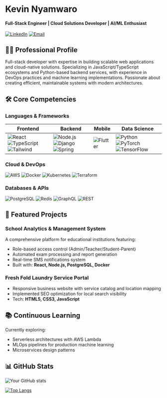 # Kevin Nyamwaro
#### Full-Stack Engineer | Cloud Solutions Developer | AI/ML Enthusiast

[![LinkedIn](https://img.shields.io/badge/-Connect%20on%20LinkedIn-0A66C2?style=for-the-badge&logo=linkedin)](https://linkedin.com/in/yourprofile)
[![Email](https://img.shields.io/badge/-Contact%20Me-D14836?style=for-the-badge&logo=gmail&logoColor=white)](mailto:your.email@example.com)

## 👨‍💻 Professional Profile

Full-stack developer with expertise in building scalable web applications and cloud-native solutions. Specializing in JavaScript/TypeScript ecosystems and Python-based backend services, with experience in DevOps practices and machine learning implementations. Passionate about creating efficient, maintainable systems with modern architectures.

## 🛠 Core Competencies

### **Languages & Frameworks**
| Frontend            | Backend             | Mobile           | Data Science      |
|---------------------|---------------------|------------------|-------------------|
| ![React](https://img.shields.io/badge/-React-61DAFB?logo=react&logoColor=black) ![TypeScript](https://img.shields.io/badge/-TypeScript-3178C6?logo=typescript&logoColor=white) ![Tailwind](https://img.shields.io/badge/-Tailwind-06B6D4?logo=tailwindcss&logoColor=white) | ![Node.js](https://img.shields.io/badge/-Node.js-339933?logo=nodedotjs&logoColor=white) ![Django](https://img.shields.io/badge/-Django-092E20?logo=django&logoColor=white) ![Spring](https://img.shields.io/badge/-Spring-6DB33F?logo=spring&logoColor=white) | ![Flutter](https://img.shields.io/badge/-Flutter-02569B?logo=flutter&logoColor=white) | ![Python](https://img.shields.io/badge/-Python-3776AB?logo=python&logoColor=white) ![PyTorch](https://img.shields.io/badge/-PyTorch-EE4C2C?logo=pytorch&logoColor=white) ![TensorFlow](https://img.shields.io/badge/-TensorFlow-FF6F00?logo=tensorflow&logoColor=white) |

### **Cloud & DevOps**
![AWS](https://img.shields.io/badge/-AWS-232F3E?logo=amazonaws&logoColor=white)
![Docker](https://img.shields.io/badge/-Docker-2496ED?logo=docker&logoColor=white)
![Kubernetes](https://img.shields.io/badge/-Kubernetes-326CE5?logo=kubernetes&logoColor=white)
![Terraform](https://img.shields.io/badge/-Terraform-7B42BC?logo=terraform&logoColor=white)

### **Databases & APIs**
![PostgreSQL](https://img.shields.io/badge/-PostgreSQL-4169E1?logo=postgresql&logoColor=white)
![Redis](https://img.shields.io/badge/-Redis-DC382D?logo=redis&logoColor=white)
![GraphQL](https://img.shields.io/badge/-GraphQL-E10098?logo=graphql&logoColor=white)
![REST](https://img.shields.io/badge/-REST%20API-FF6C37?logo=postman&logoColor=white)

## 🚀 Featured Projects

### **School Analytics & Management System**
A comprehensive platform for educational institutions featuring:
- Role-based access control (Admin/Teacher/Student-Parent)
- Automated exam processing and report generation
- Real-time SMS notifications system
- Built with: **React, Node.js, PostgreSQL, Docker**

### **Fresh Fold Laundry Service Portal**
- Responsive business website with service catalog and location mapping
- Implemented SEO optimization for local search visibility
- Tech: **HTML5, CSS3, JavaScript**

## 📚 Continuous Learning
Currently exploring:
- Serverless architectures with AWS Lambda
- MLOps pipelines for production machine learning
- Microservices design patterns

## 📊 GitHub Stats
![Your GitHub stats](https://github-readme-stats.vercel.app/api?username=yourusername&show_icons=true&theme=radical)

[![Top Langs](https://github-readme-stats.vercel.app/api/top-langs/?username=yourusername&layout=compact&theme=radical)](https://github.com/yourusername)
